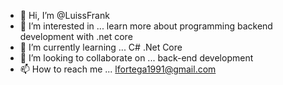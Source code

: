 - 👋 Hi, I’m @LuissFrank
- 👀 I’m interested in ... learn more about programming backend development with .net core
- 🌱 I’m currently learning ... C# .Net Core
- 💞️ I’m looking to collaborate on ... back-end development
- 📫 How to reach me ... lfortega1991@gmail.com

<!---
LuissFrank/LuissFrank is a ✨ special ✨ repository because its `README.md` (this file) appears on your GitHub profile.
You can click the Preview link to take a look at your changes.
--->
